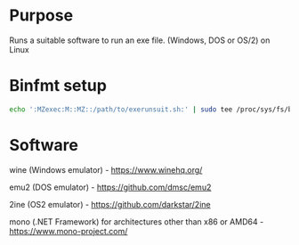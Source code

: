 # Purpose
Runs a suitable software to run an exe file. (Windows, DOS or OS/2) on Linux

# Binfmt setup
```bash
echo ':MZexec:M::MZ::/path/to/exerunsuit.sh:' | sudo tee /proc/sys/fs/binfmt_misc/register
```

# Software  
  wine (Windows emulator) - https://www.winehq.org/
  
  emu2 (DOS emulator) - https://github.com/dmsc/emu2
  
  2ine (OS2 emulator) - https://github.com/darkstar/2ine

  mono (.NET Framework) for architectures other than x86 or AMD64 - https://www.mono-project.com/
